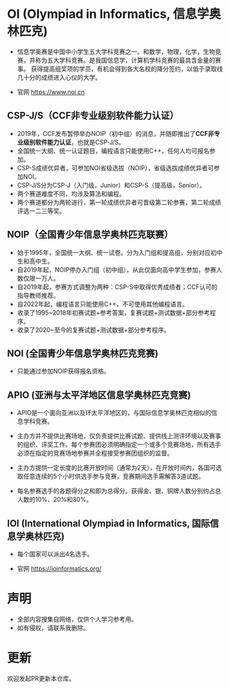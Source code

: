 # OI (Olympiad in Informatics, 信息学奥林匹克)

- 信息学奥赛是中国中小学生五大学科竞赛之一。和数学，物理，化学，生物竞赛，并称为五大学科竞赛。是我国信息学，计算机学科竞赛的最具含金量的赛事。 获得提高组奖项的学员，有机会得到各大名校的降分签约，以低于录取线几十分的成绩进入心仪的大学。

- 官网 https://www.noi.cn

## CSP-J/S（CCF非专业级别软件能力认证）

- 2019年，CCF发布暂停举办NOIP（初中组）的消息，并随即推出了**CCF非专业级别软件能力认证**，也就是CSP-J/S。
- 全国统一大纲、统一认证题目，编程语言只能使用C++，任何人均可报名参加。
- CSP-S成绩优异者，可参加NOI省级选拔（NOIP），省级选拔成绩优异者可参加NOI。
- CSP-J/S分为CSP-J（入门级，Junior）和CSP-S（提高级，Senior）。
- 两个赛道难度不同，均涉及算法和编程。
- 两个赛道都分为两轮进行，第一轮成绩优异者可晋级第二轮参赛，第二轮成绩评选一二三等奖。

## NOIP（全国青少年信息学奥林匹克联赛）

- 始于1995年，全国统一大纲、统一试卷。分为入门组和提高组，分别对应初中生和高中生。
- 自2019年起，NOIP停办入门组（初中组），从此仅面向高中学生参加，参赛人数仅限一万人。
- 自2019年起，参赛方式调整为两种：CSP-S中取得优秀成绩者；CCF认可的指导教师推荐。
- 自2022年起，编程语言只能使用C++，不可使用其他编程语言。
- 收录了1995~2018年初赛试题+参考答案，复赛试题+测试数据+部分参考程序。
- 收录了2020~至今的复赛试题+测试数据+部分参考程序。

## NOI (全国青少年信息学奥林匹克竞赛)

- 只能通过参加NOIP获得报名资格。

## APIO (亚洲与太平洋地区信息学奥林匹克竞赛)

- APIO是一个面向亚洲以及环太平洋地区的，与国际信息学奥林匹克相似的信息学科竞赛。

- 主办方并不提供比赛场地，仅负责提供比赛试题、提供线上测评环境以及赛事的组织、评奖工作。每个参赛团必须明确指定一个或多个竞赛场地，所有选手必须在指定的竞赛场地参赛并全程接受参赛团组织的监督。

- 主办方提供一定长度的比赛开放时间（通常为2天），在开放时间内，各国可选取任意连续的5个小时供选手参与竞赛，竞赛期间选手需解答3道试题。

- 每名参赛选手的各题得分之和即为总得分。获得金、银、铜牌人数分别约占总人数的10%、20%和30%。

## IOI (International Olympiad in Informatics, 国际信息学奥林匹克)

- 每个国家可以派出4名选手。

- 官网 https://ioinformatics.org/

# 声明

- 全部内容搜集自网络，仅供个人学习参考用。
- 如有侵权，请联系我删除。

# 更新

欢迎发起PR更新本仓库。
